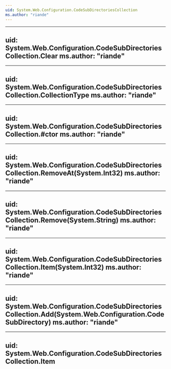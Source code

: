 ```yaml
---
uid: System.Web.Configuration.CodeSubDirectoriesCollection
ms.author: "riande"
---
```


---
uid: System.Web.Configuration.CodeSubDirectoriesCollection.Clear
ms.author: "riande"
---

---
uid: System.Web.Configuration.CodeSubDirectoriesCollection.CollectionType
ms.author: "riande"
---

---
uid: System.Web.Configuration.CodeSubDirectoriesCollection.#ctor
ms.author: "riande"
---

---
uid: System.Web.Configuration.CodeSubDirectoriesCollection.RemoveAt(System.Int32)
ms.author: "riande"
---

---
uid: System.Web.Configuration.CodeSubDirectoriesCollection.Remove(System.String)
ms.author: "riande"
---

---
uid: System.Web.Configuration.CodeSubDirectoriesCollection.Item(System.Int32)
ms.author: "riande"
---

---
uid: System.Web.Configuration.CodeSubDirectoriesCollection.Add(System.Web.Configuration.CodeSubDirectory)
ms.author: "riande"
---

---
uid: System.Web.Configuration.CodeSubDirectoriesCollection.Item
---
